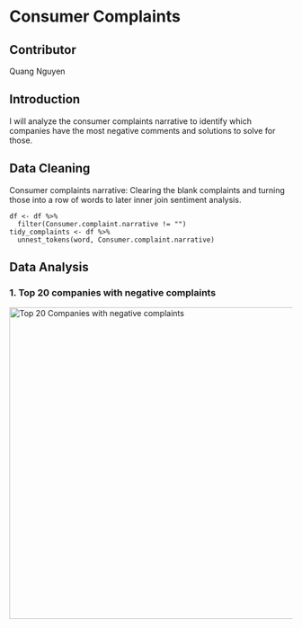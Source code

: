  # Consumer Complaints
 ## Contributor
 <p> Quang Nguyen </p>

 ## Introduction
 <p>I will analyze the consumer complaints narrative to identify which companies 
  have the most negative comments and solutions to solve for those. </p>

 ## Data Cleaning
 <p>Consumer complaints narrative: Clearing the blank complaints and turning those into a row of words to later inner join sentiment analysis.</p>
 
```
df <- df %>%
  filter(Consumer.complaint.narrative != "")
tidy_complaints <- df %>%
  unnest_tokens(word, Consumer.complaint.narrative)
```
## Data Analysis
### 1. Top 20 companies with negative complaints
<img width="555" alt="Top 20 Companies with negative complaints" src="https://github.com/QDZ03/Data332/assets/159860533/bc0b72ef-85ac-4cfe-9c4d-8fbab6c72f54">



